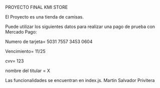 PROYECTO FINAL KMI STORE

El Proyecto es una tienda de camisas.

Puede utilizar los siguientes datos para realizar una pago de prueba con Mercado Pago:

Numero de tarjeta= 5031 7557 3453 0604

Vencimiento= 11/25

cvv= 123

nombre del titular = X

Las funcionalidades se encuentran en index.js.
Martin Salvador Privitera